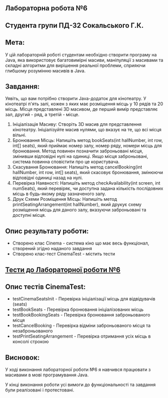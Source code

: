 ## Лабораторна робота №6
## Студента групи ПД-32 Сокальського Г.К. 


## Мета:
У цій лабораторній роботі студентам необхідно створити програму на Java, яка використовує багатовимірні масиви, маніпуляції з масивами та складні алгоритми для вирішення реальної проблеми, сприяючи глибшому розумінню масивів в Java.

## Завдання:
Уявіть, що вам потрібно створити Java-додаток для кінотеатру. У кінотеатрі п'ять залі, кожен з яких має розміщення місць у 10 рядів та 20 місць. Місця представлені 3D масивом, де перший вимір представляє зал, другий - ряд, а третій - місце.
1. Ініціалізація Масиву: Створіть 3D масив для представлення кінотеатру. Ініціалізуйте масив нулями, що вказує на те, що всі місця вільні.
2. Бронювання Місць: Напишіть метод bookSeats(int hallNumber, int row, int[] seats), який приймає номер залу, номер ряду, номери місць для бронювання. Метод повинен позначити заброньовані місця, змінивши відповідні нулі на одиниці. Якщо місця заброньовані, система повинна сповістити про це користувача.
3. Скасування Бронювання: Напишіть метод cancelBooking(int hallNumber, int row, int[] seats), який скасовує бронювання, змінюючи відповідні одиниці назад на нулі.
4. Перевірка Наявності: Напишіть метод checkAvailability(int screen, int numSeats), який перевіряє, чи доступна задана кількість послідовних місць в будь-якому ряду зазначеного залу.
5. Друк Схеми Розміщення Місць: Напишіть метод printSeatingArrangement(int hallNumber), який друкує схему розміщення місць для даного залу, вказуючи заброньовані та доступні місця.

## Опис результату роботи:
* Створено клас Cinema - система кіно що має весь функціонал, створений згідно наданого завдання
* Створено клас-тест CinemaTest - містить тести

## [Тести до Лабораторної роботи №6](https://github.com/detxnat/JavaLabs/blob/main/src/test/java/com/university/lb6/README.md)

## Опис тестів CinemaTest:
* testCinemaSeatsInit - Перевірка ініціалізації місць для відвідувачів (seats)
* testBookSeats - Перевірка бронювання ініціалізованих місць
* testBookBookingSeats - Перевірка бронювання заброньованого місця
* testCancelBooking - Перевірка відміни заброньованого місця та незаброньованого
* testPrintSeatingArrangement - Перевірка отримання усіх місць в консолі строкою

## Висновок:
У ході виконання лабораторної роботи №6 я навчився працювати з масивами в мові програмування Java.

У кінці виконання роботи усі вимоги до функціональності та завдання були реалізовані і протестовані.